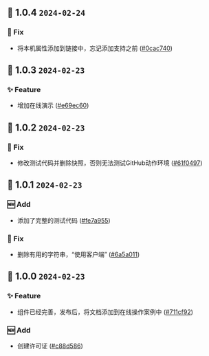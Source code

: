 ## 🎉 1.0.4 `2024-02-24`
### 🐛 Fix
- 将本机属性添加到链接中，忘记添加支持之前 ([#0cac740](https://github.com/kwooshung/Nextjs-ArcoDesign-Link/commit/0cac740b2b98510e5f39f4488aabcd653eeb4824))

## 🎉 1.0.3 `2024-02-23`
### ✨ Feature
- 增加在线演示 ([#e69ec60](https://github.com/kwooshung/Nextjs-ArcoDesign-Link/commit/e69ec60397d14f5cfbfb6ad0d8836011e02e99c8))

## 🎉 1.0.2 `2024-02-23`
### 🐛 Fix
- 修改测试代码并删除快照，否则无法测试GitHub动作环境 ([#61f0497](https://github.com/kwooshung/Nextjs-ArcoDesign-Link/commit/61f0497d375d1a56f1d5773db499f2087dfba5bd))

## 🎉 1.0.1 `2024-02-23`
### 🆕 Add
- 添加了完整的测试代码 ([#fe7a955](https://github.com/kwooshung/Nextjs-ArcoDesign-Link/commit/fe7a955b50da9105c6fa1aecea7a487bb9ffdce7))
### 🐛 Fix
- 删除有用的字符串，“使用客户端” ([#6a5a011](https://github.com/kwooshung/Nextjs-ArcoDesign-Link/commit/6a5a0115306ce523fbeec243d72d7ca3db54e9ab))

## 🎉 1.0.0 `2024-02-23`
### ✨ Feature
- 组件已经完善，发布后，将文档添加到在线操作案例中 ([#711cf92](https://github.com/kwooshung/Nextjs-ArcoDesign-Link/commit/711cf92f33ec882ba3cb2476ea7388d5a10f786b))
### 🆕 Add
- 创建许可证 ([#c88d586](https://github.com/kwooshung/Nextjs-ArcoDesign-Link/commit/c88d586dc2766bd5c405b33b554e0a96adfd2267))